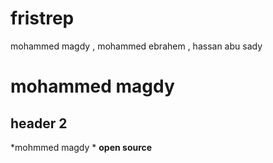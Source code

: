 # fristrep
mohammed magdy , mohammed ebrahem , hassan abu sady 

mohammed magdy 
======================

header 2
--------------------
*mohmmed magdy * 
**open source**
